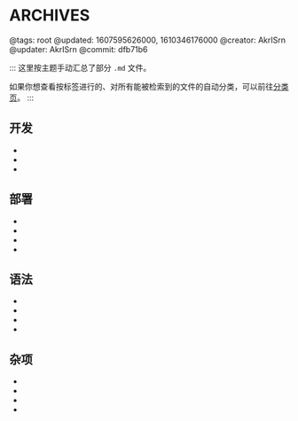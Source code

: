 # ARCHIVES

@tags: root
@updated: 1607595626000, 1610346176000
@creator: AkrISrn
@updater: AkrISrn
@commit: dfb71b6

:::
这里按主题手动汇总了部分 `.md` 文件。

如果你想查看按标签进行的、对所有能被检索到的文件的自动分类，可以前往[分类页](/categories.md "#")。
:::

## 开发

- [](/docs/compile.md "#")
- [](/docs/dependencies.md "#")
- [](/docs/some-problems.md "#")

## 部署

- [](/docs/config.md "#")
- [](/docs/deploy.md "#")
- [](/docs/browser-cache.md "#")
- [](/docs/cdn.md "#")

## 语法

- [](/docs/markdown-link-ext.md "#")
- [](/docs/inline-script.md "#")
- [](/docs/toc.md "#")
- [](/docs/flags.md "#")

## 杂项

- [](/docs/performance.md "#")
- [](/docs/typography.md "#")
- [](/docs/unicode.md "#")
- [](/docs/emoji.md "#")
